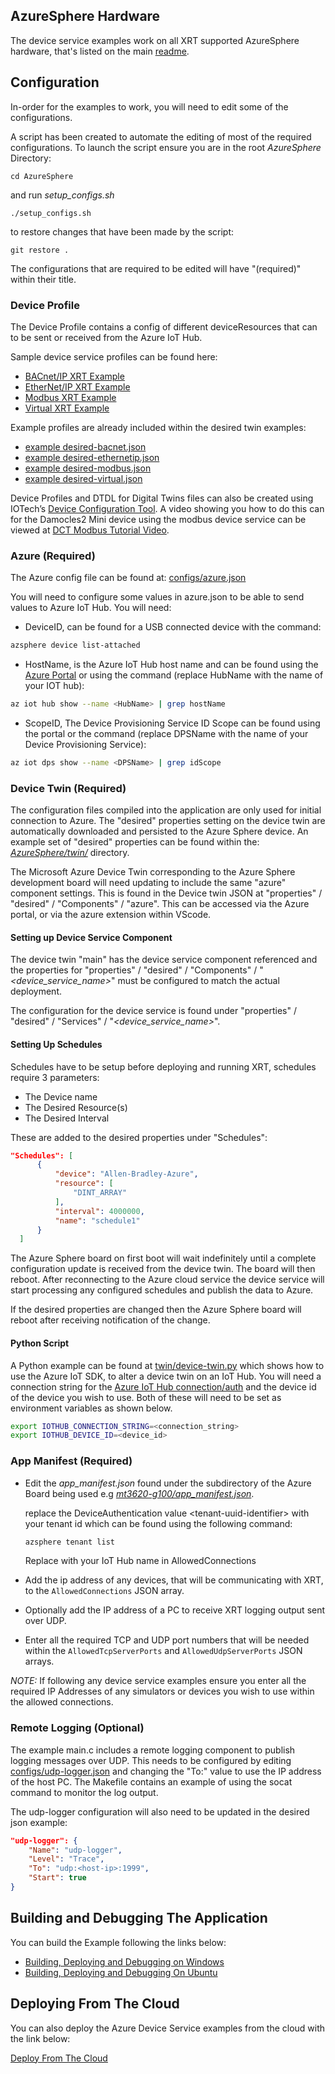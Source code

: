## AzureSphere Hardware

The device service examples work on all XRT supported AzureSphere
hardware, that's listed on the main [readme](../README.md).

## Configuration

In-order for the examples to work, you will need
to edit some of the configurations.

A script has been created to automate the editing of most of the required
configurations. To launch the script ensure you are in the root *AzureSphere* Directory:

``` console
cd AzureSphere
```

and run *setup_configs.sh*

```console
./setup_configs.sh
```

to restore changes that have been made by the script:

```console
git restore .
```

The configurations that are required to be edited will have "(required)"
within their title.

### Device Profile

The Device Profile contains a config of different deviceResources that
can to be sent or received from the Azure IoT Hub.

Sample device service profiles can be found here:

- [BACnet/IP XRT Example](../../DeviceServices/bacnet-ip/deployment/profiles/bacnet-ip-sim-profile.json)
- [EtherNet/IP XRT Example](../../DeviceServices/ethernet-ip/deployment/profiles/ethernetip-sim-profile.json)
- [Modbus XRT Example](../../DeviceServices/modbus-tcp/deployment/profiles/modbus-sim-profile.json)
- [Virtual XRT Example](../../DeviceServices/virtual/deployment/profiles/device-virtual.json)

Example profiles are already included within the desired twin examples:

- [example desired-bacnet.json](../twin/desired-bacnet.json)
- [example desired-ethernetip.json](../twin/desired-ethernetip.json)
- [example desired-modbus.json](../twin/desired-modbus.json)
- [example desired-virtual.json](../twin/desired-virtual.json)

Device Profiles and DTDL for Digital Twins files can also be created
using IOTech’s [Device Configuration Tool](https://dct.iotechsys.com/).
A video showing you how to do this can for the Damocles2 Mini device using the modbus device service 
can be viewed at [DCT Modbus Tutorial Video](https://www.youtube.com/watch?v=sj1hC7S4uE4).


### Azure (Required)

The Azure config file can be found at:
[configs/azure.json](../config/azure.json)

You will need to configure some values in azure.json to
be able to send values to Azure IoT Hub. You will need:

- DeviceID, can be found for a USB connected device with
  the command:

```bash
azsphere device list-attached
```

- HostName, is the Azure IoT Hub host name and can be found
  using the [Azure Portal](https://portal.azure.com/) or
  using the command (replace HubName with the name of your
  IOT hub):

```bash
az iot hub show --name <HubName> | grep hostName
```

- ScopeID, The Device Provisioning Service ID Scope can be found
  using the portal or the command (replace DPSName with
  the name of your Device Provisioning Service):

```bash
az iot dps show --name <DPSName> | grep idScope
```

### Device Twin (Required)

The configuration files compiled into the application are only used
for initial connection to Azure. The "desired" properties setting on
the device twin are automatically downloaded and persisted to the
Azure Sphere device. An example set of "desired" properties can be
found within the: [*AzureSphere/twin/*](../twin/desired-bacnet.json)
directory.

The Microsoft Azure Device Twin corresponding to the Azure Sphere
development board will need updating to include the same "azure"
component settings. This is found in the Device twin JSON at
"properties" / "desired" / "Components" / "azure". This can be
accessed via the Azure portal, or via the azure extension within VScode.

#### Setting up Device Service Component

The device twin "main" has the device service component referenced and the
properties for "properties" / "desired" / "Components" / "*<device_service_name>*" must
be configured to match the actual deployment.

The configuration for the device service is found under
"properties" / "desired" / "Services" / "*<device_service_name>*".

#### Setting Up Schedules

Schedules have to be setup before deploying and running XRT, schedules require 3 parameters:

- The Device name
- The Desired Resource(s)
- The Desired Interval

These are added to the desired properties under "Schedules":

``` json
"Schedules": [
      {
          "device": "Allen-Bradley-Azure",
          "resource": [
              "DINT_ARRAY"
          ],
          "interval": 4000000,
          "name": "schedule1"
      }
  ]
```

The Azure Sphere board on first boot will wait indefinitely until a
complete configuration update is received from the device twin. The
board will then reboot. After reconnecting to the Azure cloud service
the device service will start processing any configured schedules and
publish the data to Azure.

If the desired properties are changed then the Azure Sphere board will
reboot after receiving notification of the change.

#### Python Script

A Python example can be found at [twin/device-twin.py](../twin/device-twin.py)
which shows how to use the Azure IoT SDK, to alter a device twin on
an IoT Hub. You will need a connection string for the
[Azure IoT Hub connection/auth](https://docs.microsoft.com/en-us/cli/azure/iot/hub/connection-string?view=azure-cli-latest)
and the device id of the device you wish to use. Both of these
will need to be set as environment variables as shown below.

```bash
export IOTHUB_CONNECTION_STRING=<connection_string>
export IOTHUB_DEVICE_ID=<device_id>
```

### App Manifest (Required)

- Edit the *app_manifest.json* found under the subdirectory of
    the Azure Board being used e.g [*mt3620-g100/app_manifest.json*](../mt3620-g100/app_manifest.json).

    replace the DeviceAuthentication value \<tenant-uuid-identifier\> with your tenant id which can be found using the following command:

    ```bash
    azsphere tenant list
    ```

   Replace *<IOTHub>* with your IoT Hub name in AllowedConnections

- Add the ip address of any devices, that will be
  communicating with XRT, to the `AllowedConnections` JSON
  array.
  
- Optionally add the IP address of a PC to receive XRT logging output sent over UDP.

- Enter all the required TCP and UDP port numbers that will be needed
    within the `AllowedTcpServerPorts` and `AllowedUdpServerPorts` 
    JSON arrays.

*NOTE:* If following any device service examples ensure you enter all the required IP Addresses
of any simulators or devices you wish to use within the allowed connections.

### Remote Logging (Optional)

The example main.c includes a remote logging component to publish logging
messages over UDP. This needs to be configured by editing
[configs/udp-logger.json](../config/udp-logger.json)
and changing the "To:" value to use the IP address of the host PC.
The Makefile contains an example of using the socat command to monitor
the log output.

The udp-logger configuration will also need to be updated in the desired
json example:

``` json
"udp-logger": {
    "Name": "udp-logger",
    "Level": "Trace",
    "To": "udp:<host-ip>:1999",
    "Start": true
}
```

## Building and Debugging The Application

You can build the Example following the links below:

- [Building, Deploying and Debugging on Windows](windows-build.md)
- [Building, Deploying and Debugging On Ubuntu](ubuntu-build.md)

## Deploying From The Cloud

You can also deploy the Azure Device Service examples from the cloud with
the link below:

[Deploy From The Cloud](deploy-from-the-cloud.md)